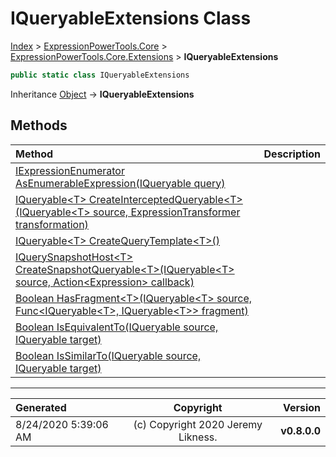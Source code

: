 ﻿# IQueryableExtensions Class

[Index](../index.md) > [ExpressionPowerTools.Core](ExpressionPowerTools.Core.a.md) > [ExpressionPowerTools.Core.Extensions](ExpressionPowerTools.Core.Extensions.n.md) > **IQueryableExtensions**



```csharp
public static class IQueryableExtensions
```

Inheritance [Object](https://docs.microsoft.com/dotnet/api/system.object) → **IQueryableExtensions**

## Methods

| Method | Description |
| :-- | :-- |
| [IExpressionEnumerator AsEnumerableExpression(IQueryable query)](IQueryableExtensions-AsEnumerableExpression.m.md) |  |
| [IQueryable&lt;T> CreateInterceptedQueryable&lt;T>(IQueryable&lt;T> source, ExpressionTransformer transformation)](IQueryableExtensions-CreateInterceptedQueryable.m.md) |  |
| [IQueryable&lt;T> CreateQueryTemplate&lt;T>()](IQueryableExtensions-CreateQueryTemplate.m.md) |  |
| [IQuerySnapshotHost&lt;T> CreateSnapshotQueryable&lt;T>(IQueryable&lt;T> source, Action&lt;Expression> callback)](IQueryableExtensions-CreateSnapshotQueryable.m.md) |  |
| [Boolean HasFragment&lt;T>(IQueryable&lt;T> source, Func&lt;IQueryable&lt;T>, IQueryable&lt;T>> fragment)](IQueryableExtensions-HasFragment.m.md) |  |
| [Boolean IsEquivalentTo(IQueryable source, IQueryable target)](IQueryableExtensions-IsEquivalentTo.m.md) |  |
| [Boolean IsSimilarTo(IQueryable source, IQueryable target)](IQueryableExtensions-IsSimilarTo.m.md) |  |

---

| Generated | Copyright | Version |
| :-- | :-: | --: |
| 8/24/2020 5:39:06 AM | (c) Copyright 2020 Jeremy Likness. | **v0.8.0.0** |
